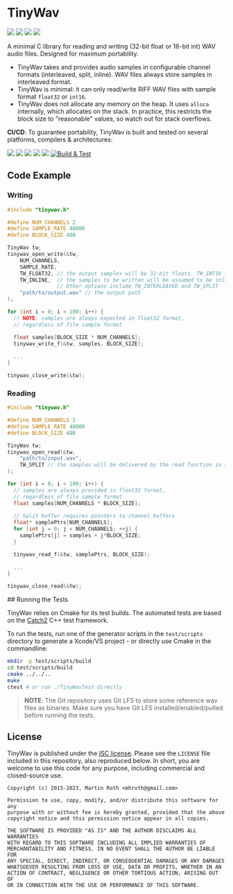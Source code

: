 # TinyWav

![](https://img.shields.io/github/license/mhroth/tinywav)
![](https://img.shields.io/badge/C-C99_std-blue.svg?style=flat&logo=c)
![](https://img.shields.io/badge/dependencies-<stdio.h>-blue)
![](https://img.shields.io/badge/external_dependencies-none-blue)

A minimal C library for reading and writing (32-bit float or 16-bit int) WAV audio files. Designed for maximum portability.

* TinyWav takes and provides audio samples in configurable channel formats (interleaved, split, inline). WAV files always store samples in interleaved format.
* TinyWav is minimal: it can only read/write RIFF WAV files with sample format `float32` or `int16`.
* TinyWav does not allocate any memory on the heap. It uses `alloca` internally, which allocates on the stack. In practice, this restricts the block size to "reasonable" values, so watch out for stack overflows.

**CI/CD**: To guarantee portability, TinyWav is built and tested on several platforms, compilers & architectures:

![](https://img.shields.io/badge/macos-Clang_14-teal)
![](https://img.shields.io/badge/linux-GCC_7-teal)
![](https://img.shields.io/badge/linux-GCC_11-teal)
![](https://img.shields.io/badge/windows-MSVC_VS2022_(x64)-teal)
![](https://img.shields.io/badge/windows-MSVC_VS2022_(arm64)_[build_only]-teal)
[![Build & Test](https://github.com/mhroth/tinywav/actions/workflows/workflow.yml/badge.svg?branch=master)](https://github.com/mhroth/tinywav/actions/workflows/workflow.yml)

## Code Example
### Writing

```c
#include "tinywav.h"

#define NUM_CHANNELS 2
#define SAMPLE_RATE 48000
#define BLOCK_SIZE 480

TinyWav tw;
tinywav_open_write(&tw,
    NUM_CHANNELS,
    SAMPLE_RATE,
    TW_FLOAT32, // the output samples will be 32-bit floats. TW_INT16 is also supported
    TW_INLINE,  // the samples to be written will be assumed to be inlined in a single buffer.
                // Other options include TW_INTERLEAVED and TW_SPLIT
    "path/to/output.wav" // the output path
);

for (int i = 0; i < 100; i++) {
  // NOTE: samples are always expected in float32 format, 
  // regardless of file sample format

  float samples[BLOCK_SIZE * NUM_CHANNELS];
  tinywav_write_f(&tw, samples, BLOCK_SIZE);
  
  ...
}

tinywav_close_write(&tw);
```

### Reading
```c
#include "tinywav.h"

#define NUM_CHANNELS 2
#define SAMPLE_RATE 48000
#define BLOCK_SIZE 480

TinyWav tw;
tinywav_open_read(&tw, 
	"path/to/input.wav",
	TW_SPLIT // the samples will be delivered by the read function in split format
);

for (int i = 0; i < 100; i++) {
  // samples are always provided in float32 format, 
  // regardless of file sample format
  float samples[NUM_CHANNELS * BLOCK_SIZE];
  
  // Split buffer requires pointers to channel buffers
  float* samplePtrs[NUM_CHANNELS];
  for (int j = 0; j < NUM_CHANNELS; ++j) {
    samplePtrs[j] = samples + j*BLOCK_SIZE;
  }

  tinywav_read_f(&tw, samplePtrs, BLOCK_SIZE);
  
  ...
}

tinywav_close_read(&tw);
```

## Running the Tests

TinyWav relies on Cmake for its test builds. The automated tests are based on the [Catch2](https://github.com/catchorg/Catch2) C++ test framework.

To run the tests, run one of the generator scripts in the `test/scripts` directory to generate a Xcode/VS project - or directly use Cmake in the commandline:

```bash
mkdir -p test/scripts/build
cd test/scripts/build
cmake ../../..
make
ctest # or run ./TinyWavTest directly
```

> **NOTE**: The Git repository uses Git LFS to store some reference wav files as binaries. Make sure you have Git LFS installed/enabled/pulled before running the tests.

## License
TinyWav is published under the [ISC license](http://opensource.org/licenses/ISC). Please see the `LICENSE` file included in this repository, also reproduced below. In short, you are welcome to use this code for any purpose, including commercial and closed-source use.

```
Copyright (c) 2015-2023, Martin Roth <mhroth@gmail.com>

Permission to use, copy, modify, and/or distribute this software for any
purpose with or without fee is hereby granted, provided that the above
copyright notice and this permission notice appear in all copies.

THE SOFTWARE IS PROVIDED "AS IS" AND THE AUTHOR DISCLAIMS ALL WARRANTIES
WITH REGARD TO THIS SOFTWARE INCLUDING ALL IMPLIED WARRANTIES OF
MERCHANTABILITY AND FITNESS. IN NO EVENT SHALL THE AUTHOR BE LIABLE FOR
ANY SPECIAL, DIRECT, INDIRECT, OR CONSEQUENTIAL DAMAGES OR ANY DAMAGES
WHATSOEVER RESULTING FROM LOSS OF USE, DATA OR PROFITS, WHETHER IN AN
ACTION OF CONTRACT, NEGLIGENCE OR OTHER TORTIOUS ACTION, ARISING OUT OF
OR IN CONNECTION WITH THE USE OR PERFORMANCE OF THIS SOFTWARE.
```

